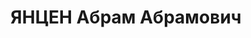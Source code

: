 ---
title: ЯНЦЕН Абрам Абрамович
description: 'Род. в 1900, Екатеринославская губ., немец. Проживал: г. Славгород.
  Директор немецкого педтехнику ма

  Арестован 17.03.1938. Обв. по ст. 58-6, 10, 11. Приговор: тройка при УНКВД по Новосибирской
  обл., 19.10.1938 – ВМН. Расстрелян 22.10.1938.

  Реабилитирован военным трибуналом СибВО 20.12.1957 за отсутствием состава преступления'
---